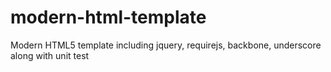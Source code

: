 modern-html-template
====================

Modern HTML5 template including jquery, requirejs, backbone, underscore along with unit test
